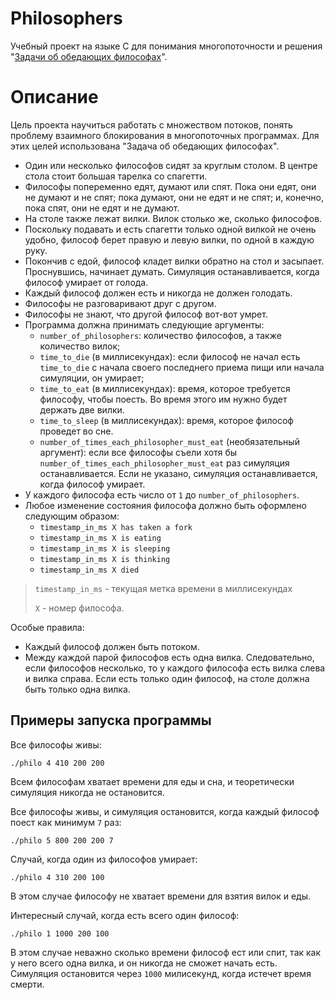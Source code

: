 # Philosophers

Учебный проект на языке C для понимания многопоточности и решения "[Задачи об обедающих философах](https://ru.wikipedia.org/wiki/%D0%97%D0%B0%D0%B4%D0%B0%D1%87%D0%B0_%D0%BE%D0%B1_%D0%BE%D0%B1%D0%B5%D0%B4%D0%B0%D1%8E%D1%89%D0%B8%D1%85_%D1%84%D0%B8%D0%BB%D0%BE%D1%81%D0%BE%D1%84%D0%B0%D1%85)".

# Описание

Цель проекта научиться работать с множеством потоков, понять проблему взаимного блокирования в многопоточных программах. Для этих целей использована "Задача об обедающих философах".

- Один или несколько философов сидят за круглым столом. В центре стола стоит большая тарелка со спагетти.
- Философы попеременно едят, думают или спят. Пока они едят, они не думают и не спят; пока думают, они не едят и не спят; и, конечно, пока спят, они не едят и не думают.
- На столе также лежат вилки. Вилок столько же, сколько философов.
- Поскольку подавать и есть спагетти только одной вилкой не очень удобно, философ берет правую и левую вилки, по одной в каждую руку.
- Покончив с едой, философ кладет вилки обратно на стол и засыпает. Проснувшись, начинает думать. Симуляция останавливается, когда философ умирает от голода.
- Каждый философ должен есть и никогда не должен голодать.
- Философы не разговаривают друг с другом.
- Философы не знают, что другой философ вот-вот умрет.
- Программа должна принимать следующие аргументы:
  - `number_of_philosophers`: количество философов, а также количество вилок;
  - `time_to_die` (в миллисекундах): если философ не начал есть `time_to_die` с начала своего последнего приема пищи или начала симуляции, он умирает;
  - `time_to_eat` (в миллисекундах): время, которое требуется философу, чтобы поесть. Во время этого им нужно будет держать две вилки.
  - `time_to_sleep` (в миллисекундах): время, которое философ проведет во сне.
  - `number_of_times_each_philosopher_must_eat` (необязательный аргумент): если все философы съели хотя бы `number_of_times_each_philosopher_must_eat` раз симуляция останавливается. Если не указано, симуляция останавливается, когда философ умирает.
- У каждого философа есть число от `1` до `number_of_philosophers`.
- Любое изменение состояния философа должно быть оформлено следующим образом:
  - `timestamp_in_ms X has taken a fork`
  - `timestamp_in_ms X is eating`
  - `timestamp_in_ms X is sleeping`
  - `timestamp_in_ms X is thinking`
  - `timestamp_in_ms X died`
> `timestamp_in_ms` - текущая метка времени в миллисекундах
> 
> `X` - номер философа.

Особые правила:
- Каждый философ должен быть потоком.
- Между каждой парой философов есть одна вилка. Следовательно, если философов несколько, то у каждого философа есть вилка слева и вилка справа. Если есть только один философ, на столе должна быть только одна вилка.

## Примеры запуска программы
Все философы живы:
```
./philo 4 410 200 200
```
Всем философам хватает времени для еды и сна, и теоретически симуляция никогда не остановится.

Все философы живы, и симуляция остановится, когда каждый философ поест как минимум `7` раз:
```
./philo 5 800 200 200 7
```

Случай, когда один из философов умирает:
```
./philo 4 310 200 100
```
В этом случае философу не хватает времени для взятия вилок и еды.

Интересный случай, когда есть всего один философ:
```
./philo 1 1000 200 100
```
В этом случае неважно сколько времени философ ест или спит, так как у него всего одна вилка, и он никогда не сможет начать есть. Симуляция остановится через `1000` милисекунд, когда истечет время смерти.